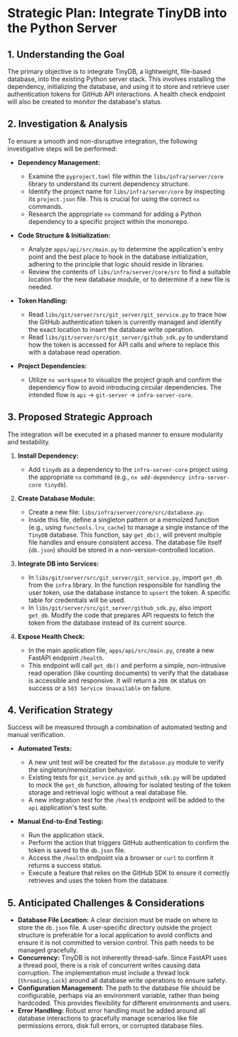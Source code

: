 # Strategic Plan: Integrate TinyDB into the Python Server

## 1. Understanding the Goal
The primary objective is to integrate TinyDB, a lightweight, file-based database, into the existing Python server stack. This involves installing the dependency, initializing the database, and using it to store and retrieve user authentication tokens for GitHub API interactions. A health check endpoint will also be created to monitor the database's status.

## 2. Investigation & Analysis
To ensure a smooth and non-disruptive integration, the following investigative steps will be performed:

*   **Dependency Management:**
    *   Examine the `pyproject.toml` file within the `libs/infra/server/core` library to understand its current dependency structure.
    *   Identify the project name for `libs/infra/server/core` by inspecting its `project.json` file. This is crucial for using the correct `nx` commands.
    *   Research the appropriate `nx` command for adding a Python dependency to a specific project within the monorepo.

*   **Code Structure & Initialization:**
    *   Analyze `apps/api/src/main.py` to determine the application's entry point and the best place to hook in the database initialization, adhering to the principle that logic should reside in libraries.
    *   Review the contents of `libs/infra/server/core/src` to find a suitable location for the new database module, or to determine if a new file is needed.

*   **Token Handling:**
    *   Read `libs/git/server/src/git_server/git_service.py` to trace how the GitHub authentication token is currently managed and identify the exact location to insert the database write operation.
    *   Read `libs/git/server/src/git_server/github_sdk.py` to understand how the token is accessed for API calls and where to replace this with a database read operation.

*   **Project Dependencies:**
    *   Utilize `nx workspace` to visualize the project graph and confirm the dependency flow to avoid introducing circular dependencies. The intended flow is `api` -> `git-server` -> `infra-server-core`.

## 3. Proposed Strategic Approach
The integration will be executed in a phased manner to ensure modularity and testability.

1.  **Install Dependency:**
    *   Add `tinydb` as a dependency to the `infra-server-core` project using the appropriate `nx` command (e.g., `nx add-dependency infra-server-core tinydb`).

2.  **Create Database Module:**
    *   Create a new file: `libs/infra/server/core/src/database.py`.
    *   Inside this file, define a singleton pattern or a memoized function (e.g., using `functools.lru_cache`) to manage a single instance of the `TinyDB` database. This function, say `get_db()`, will prevent multiple file handles and ensure consistent access. The database file itself (`db.json`) should be stored in a non-version-controlled location.

3.  **Integrate DB into Services:**
    *   In `libs/git/server/src/git_server/git_service.py`, import `get_db` from the `infra` library. In the function responsible for handling the user token, use the database instance to `upsert` the token. A specific table for credentials will be used.
    *   In `libs/git/server/src/git_server/github_sdk.py`, also import `get_db`. Modify the code that prepares API requests to fetch the token from the database instead of its current source.

4.  **Expose Health Check:**
    *   In the main application file, `apps/api/src/main.py`, create a new FastAPI endpoint `/health`.
    *   This endpoint will call `get_db()` and perform a simple, non-intrusive read operation (like counting documents) to verify that the database is accessible and responsive. It will return a `200 OK` status on success or a `503 Service Unavailable` on failure.

## 4. Verification Strategy
Success will be measured through a combination of automated testing and manual verification.

*   **Automated Tests:**
    *   A new unit test will be created for the `database.py` module to verify the singleton/memoization behavior.
    *   Existing tests for `git_service.py` and `github_sdk.py` will be updated to mock the `get_db` function, allowing for isolated testing of the token storage and retrieval logic without a real database file.
    *   A new integration test for the `/health` endpoint will be added to the `api` application's test suite.

*   **Manual End-to-End Testing:**
    *   Run the application stack.
    *   Perform the action that triggers GitHub authentication to confirm the token is saved to the `db.json` file.
    *   Access the `/health` endpoint via a browser or `curl` to confirm it returns a success status.
    *   Execute a feature that relies on the GitHub SDK to ensure it correctly retrieves and uses the token from the database.

## 5. Anticipated Challenges & Considerations
*   **Database File Location:** A clear decision must be made on where to store the `db.json` file. A user-specific directory outside the project structure is preferable for a local application to avoid conflicts and ensure it is not committed to version control. This path needs to be managed gracefully.
*   **Concurrency:** TinyDB is not inherently thread-safe. Since FastAPI uses a thread pool, there is a risk of concurrent writes causing data corruption. The implementation must include a thread lock (`threading.Lock`) around all database write operations to ensure safety.
*   **Configuration Management:** The path to the database file should be configurable, perhaps via an environment variable, rather than being hardcoded. This provides flexibility for different environments and users.
*   **Error Handling:** Robust error handling must be added around all database interactions to gracefully manage scenarios like file permissions errors, disk full errors, or corrupted database files.
